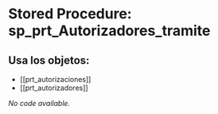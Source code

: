 # Stored Procedure: sp_prt_Autorizadores_tramite

## Usa los objetos:
- [[prt_autorizaciones]]
- [[prt_autorizadores]]

*No code available.*
